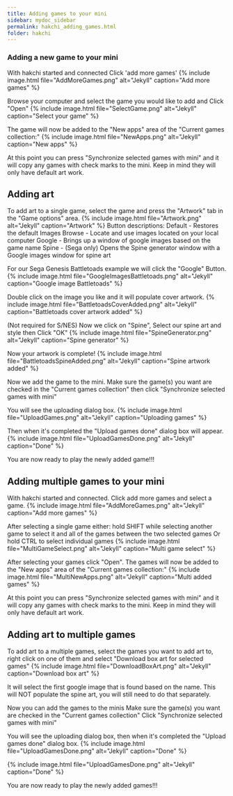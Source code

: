 ```yaml
---
title: Adding games to your mini
sidebar: mydoc_sidebar
permalink: hakchi_adding_games.html
folder: hakchi
---
```


### Adding a new game to your mini

With hakchi started and connected
Click 'add more games'
{% include image.html file="AddMoreGames.png"  alt="Jekyll" caption="Add more games" %}

Browse your computer and select the game you would like to add and Click "Open"
{% include image.html file="SelectGame.png"  alt="Jekyll" caption="Select your game" %}

The game will now be added to the "New apps" area of the "Current games collection:"
{% include image.html file="NewApps.png"  alt="Jekyll" caption="New apps" %}

At this point you can press "Synchronize selected games with mini" and it will copy any games with check marks to the mini.
Keep in mind they will only have default art work.

##  Adding art
To add art to a single game, select the game and press the "Artwork" tab in the "Game options" area.
{% include image.html file="Artwork.png"  alt="Jekyll" caption="Artwork" %}
  Button descriptions:
    Default - Restores the default Images
    Browse - Locate and use images located on your local computer
    Google - Brings up a window of google images based on the game name
    Spine - (Sega only) Opens the Spine generator window with a Google images window for spine art

For our Sega Genesis Battletoads example we will click the "Google" Button.
{% include image.html file="GoogleImagesBattletoads.png"  alt="Jekyll" caption="Google image Battletoads" %}

Double click on the image you like and it will populate cover artwork.
{% include image.html file="BattletoadsCoverAdded.png"  alt="Jekyll" caption="Battletoads cover artwork added" %}

(Not required for S/NES)
Now we click on "Spine", Select our spine art and style then Click "OK"
{% include image.html file="SpineGenerator.png"  alt="Jekyll" caption="Spine generator" %}

Now your artwork is complete!
{% include image.html file="BattletoadsSpineAdded.png"  alt="Jekyll" caption="Spine artwork added" %}

Now we add the game to the mini.
Make sure the game(s) you want are checked in the "Current games collection" then click "Synchronize selected games with mini"

You will see the uploading dialog box.
{% include image.html file="UploadGames.png"  alt="Jekyll" caption="Uploading games" %}

Then when it's completed the "Upload games done" dialog box will appear.
{% include image.html file="UploadGamesDone.png"  alt="Jekyll" caption="Done" %}

You are now ready to play the newly added game!!!


## Adding multiple games to your mini

With hakchi started and connected.
Click add more games and select a game.
{% include image.html file="AddMoreGames.png"  alt="Jekyll" caption="Add more games" %}

After selecting a single game either:
  hold SHIFT while selecting another game to select it and all of the games between the two selected games
  Or
  hold CTRL to select individual games
{% include image.html file="MultiGameSelect.png"  alt="Jekyll" caption="Multi game select" %}

After selecting your games click "Open".
The games will now be added to the "New apps" area of the "Current games collection:"
{% include image.html file="MultiNewApps.png"  alt="Jekyll" caption="Multi added games" %}

At this point you can press "Synchronize selected games with mini" and it will copy any games with check marks to the mini.
Keep in mind they will only have default art work.

##  Adding art to multiple games

To add art to a multiple games, select the games you want to add art to, right click on one of them and select "Download box art for selected games"
{% include image.html file="DownloadBoxArt.png"  alt="Jekyll" caption="Download box art" %}

It will select the first google image that is found based on the name.
This will NOT populate the spine art, you will still need to do that separately.

Now you can add the games to the minis
Make sure the game(s) you want are checked in the "Current games collection"
Click "Synchronize selected games with mini"

You will see the uploading dialog box, then when it's completed the "Upload games done" dialog box.
{% include image.html file="UploadGamesDone.png"  alt="Jekyll" caption="Done" %}

{% include image.html file="UploadGamesDone.png"  alt="Jekyll" caption="Done" %}

You are now ready to play the newly added games!!!
